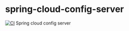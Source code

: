 # spring-cloud-config-server
[![CI](https://github.com/NVRSK/spring-cloud-config-server/actions/workflows/gradleWorkflow.yml/badge.svg)](https://github.com/NVRSK/spring-cloud-config-server/actions/workflows/gradleWorkflow.yml)
Spring cloud config server
